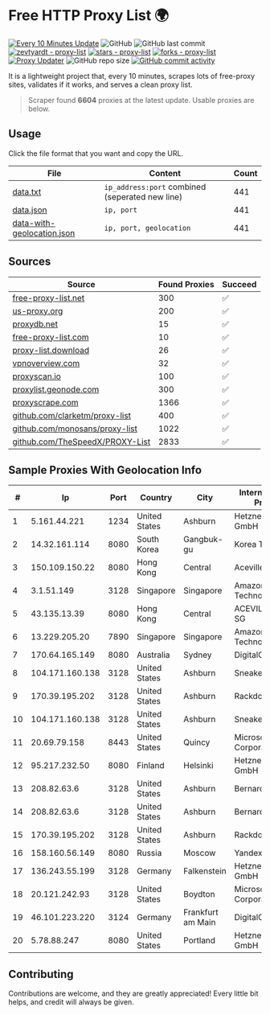 
# Free HTTP Proxy List 🌍

[![Every 10 Minutes Update](https://github.com/mertguvencli/http-proxy-list/actions/workflows/main.yml/badge.svg?branch=main)](https://github.com/mertguvencli/http-proxy-list/actions/workflows/main.yml)
![GitHub](https://img.shields.io/github/license/mertguvencli/http-proxy-list)
![GitHub last commit](https://img.shields.io/github/last-commit/mertguvencli/http-proxy-list)
[![zevtyardt - proxy-list](https://img.shields.io/static/v1?label=zevtyardt&message=proxy-list&color=blue&logo=github)](https://github.com/zevtyardt/proxy-list "Go to GitHub repo")
[![stars - proxy-list](https://img.shields.io/github/stars/zevtyardt/proxy-list?style=social)](https://github.com/zevtyardt/proxy-list)
[![forks - proxy-list](https://img.shields.io/github/forks/zevtyardt/proxy-list?style=social)](https://github.com/zevtyardt/proxy-list)
[![Proxy Updater](https://github.com/zevtyardt/proxy-list/workflows/Proxy%20Updater/badge.svg)](https://github.com/zevtyardt/proxy-list/actions?query=workflow:"Proxy+Updater")
![GitHub repo size](https://img.shields.io/github/repo-size/zevtyardt/proxy-list)
[![GitHub commit activity](https://img.shields.io/github/commit-activity/m/zevtyardt/proxy-list?logo=commits)](https://github.com/zevtyardt/proxy-list/commits/main)

It is a lightweight project that, every 10 minutes, scrapes lots of free-proxy sites, validates if it works, and serves a clean proxy list.

> Scraper found **6604** proxies at the latest update. Usable proxies are below.

## Usage

Click the file format that you want and copy the URL.

|File|Content|Count|
|----|-------|-----|
|[data.txt](https://raw.githubusercontent.com/mertguvencli/http-proxy-list/main/proxy-list/data.txt)|`ip_address:port` combined (seperated new line)|441|
|[data.json](https://raw.githubusercontent.com/mertguvencli/http-proxy-list/main/proxy-list/data.json)|`ip, port`|441|
|[data-with-geolocation.json](https://raw.githubusercontent.com/mertguvencli/http-proxy-list/main/proxy-list/data-with-geolocation.json)|`ip, port, geolocation`|441|

## Sources

|Source|Found Proxies|Succeed|
|------|-------------|-------|
|[free-proxy-list.net](https://free-proxy-list.net)|300|✅|
|[us-proxy.org](https://www.us-proxy.org)|200|✅|
|[proxydb.net](http://proxydb.net)|15|✅|
|[free-proxy-list.com](https://free-proxy-list.com/?page=&port=&type%5B%5D=http&type%5B%5D=https&up_time=0&search=Search)|10|✅|
|[proxy-list.download](https://www.proxy-list.download/HTTP)|26|✅|
|[vpnoverview.com](https://vpnoverview.com/privacy/anonymous-browsing/free-proxy-servers)|32|✅|
|[proxyscan.io](https://www.proxyscan.io)|100|✅|
|[proxylist.geonode.com](https://proxylist.geonode.com/api/proxy-list?limit=300&page=1&sort_by=lastChecked&sort_type=desc&protocols=http,https)|300|✅|
|[proxyscrape.com](https://api.proxyscrape.com/v2/?request=displayproxies&protocol=http&timeout=10000&country=all&ssl=all&anonymity=all)|1366|✅|
|[github.com/clarketm/proxy-list](https://raw.githubusercontent.com/clarketm/proxy-list/master/proxy-list-raw.txt)|400|✅|
|[github.com/monosans/proxy-list](https://raw.githubusercontent.com/monosans/proxy-list/main/proxies/http.txt)|1022|✅|
|[github.com/TheSpeedX/PROXY-List](https://raw.githubusercontent.com/TheSpeedX/PROXY-List/master/http.txt)|2833|✅|


## Sample Proxies With Geolocation Info

|#|Ip|Port|Country|City|Internet Service Provider|
|-|--|----|-------|----|-------------------------|
|1|5.161.44.221|1234|United States|Ashburn|Hetzner Online GmbH|
|2|14.32.161.114|8080|South Korea|Gangbuk-gu|Korea Telecom|
|3|150.109.150.22|8080|Hong Kong|Central|Aceville Pte.ltd|
|4|3.1.51.149|3128|Singapore|Singapore|Amazon Technologies Inc.|
|5|43.135.13.39|8080|Hong Kong|Central|ACEVILLEPTELTD-SG|
|6|13.229.205.20|7890|Singapore|Singapore|Amazon Technologies Inc.|
|7|170.64.165.149|8080|Australia|Sydney|DigitalOcean, LLC|
|8|104.171.160.138|3128|United States|Ashburn|Sneaker Server|
|9|170.39.195.202|3128|United States|Ashburn|Rackdog, LLC|
|10|104.171.160.138|3128|United States|Ashburn|Sneaker Server|
|11|20.69.79.158|8443|United States|Quincy|Microsoft Corporation|
|12|95.217.232.50|8080|Finland|Helsinki|Hetzner Online GmbH|
|13|208.82.63.6|3128|United States|Ashburn|Bernardi Sounds|
|14|208.82.63.6|3128|United States|Ashburn|Bernardi Sounds|
|15|170.39.195.202|3128|United States|Ashburn|Rackdog, LLC|
|16|158.160.56.149|8080|Russia|Moscow|Yandex.Cloud LLC|
|17|136.243.55.199|3128|Germany|Falkenstein|Hetzner Online GmbH|
|18|20.121.242.93|3128|United States|Boydton|Microsoft Corporation|
|19|46.101.223.220|3124|Germany|Frankfurt am Main|DigitalOcean, LLC|
|20|5.78.88.247|8080|United States|Portland|Hetzner Online GmbH|



## Contributing

Contributions are welcome, and they are greatly appreciated! Every
little bit helps, and credit will always be given.


